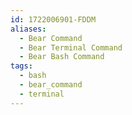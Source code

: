 ```yaml
---
id: 1722006901-FDDM
aliases:
  - Bear Command
  - Bear Terminal Command
  - Bear Bash Command
tags:
  - bash
  - bear_command
  - terminal
---
```



